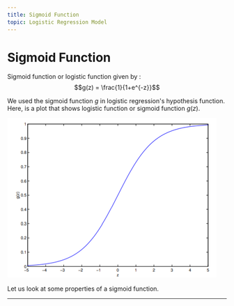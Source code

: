 ```yaml
---
title: Sigmoid Function
topic: Logistic Regression Model
---
```


# Sigmoid Function

Sigmoid function or logistic function given by : $$g(z) = \frac{1}{1+e^{-z}}$$

We used the sigmoid function $g$ in logistic regression's hypothesis function. Here, is a plot that shows logistic function or sigmoid function $g(z)$.

![Sigmoid-Function-Plot](./images/logistic-function.PNG)

Let us look at some properties of a sigmoid function.

---